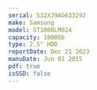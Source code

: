 ```yaml
---
serial: S32XJ9AG633292
make: Samsung
model: ST1000LM024
capacity: 1000Gb
type: 2.5" HDD
reportDate: Dec 21 2023
manuDate: Jun 01 2015
pdf: true
isSSD: false
---
```

